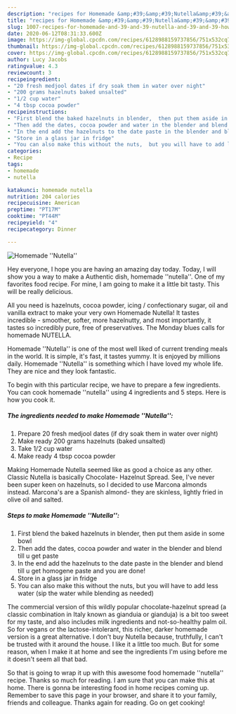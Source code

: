 ```yaml
---
description: "recipes for Homemade &amp;#39;&amp;#39;Nutella&amp;#39;&amp;#39; | how to keep Homemade &amp;#39;&amp;#39;Nutella&amp;#39;&amp;#39;"
title: "recipes for Homemade &amp;#39;&amp;#39;Nutella&amp;#39;&amp;#39; | how to keep Homemade &amp;#39;&amp;#39;Nutella&amp;#39;&amp;#39;"
slug: 1007-recipes-for-homemade-and-39-and-39-nutella-and-39-and-39-how-to-keep-homemade-and-39-and-39-nutella-and-39-and-39
date: 2020-06-12T08:31:33.600Z
image: https://img-global.cpcdn.com/recipes/6128988159737856/751x532cq70/homemade-nutella-recipe-main-photo.jpg
thumbnail: https://img-global.cpcdn.com/recipes/6128988159737856/751x532cq70/homemade-nutella-recipe-main-photo.jpg
cover: https://img-global.cpcdn.com/recipes/6128988159737856/751x532cq70/homemade-nutella-recipe-main-photo.jpg
author: Lucy Jacobs
ratingvalue: 4.3
reviewcount: 3
recipeingredient:
- "20 fresh medjool dates if dry soak them in water over night"
- "200 grams hazelnuts baked unsalted"
- "1/2 cup water"
- "4 tbsp cocoa powder"
recipeinstructions:
- "First blend the baked hazelnuts in blender,  then put them aside in some bowl"
- "Then add the dates, cocoa powder and water in the blender and blend till u get paste"
- "In the end add the hazelnuts to the date paste in the blender and blend till u get homogene paste and you are done!"
- "Store in a glass jar in fridge"
- "You can also make this without the nuts,  but you will have to add less water (sip the water while blending as needed)"
categories:
- Recipe
tags:
- homemade
- nutella

katakunci: homemade nutella 
nutrition: 204 calories
recipecuisine: American
preptime: "PT17M"
cooktime: "PT44M"
recipeyield: "4"
recipecategory: Dinner

---
```



![Homemade &#39;&#39;Nutella&#39;&#39;](https://img-global.cpcdn.com/recipes/6128988159737856/751x532cq70/homemade-nutella-recipe-main-photo.jpg)

Hey everyone, I hope you are having an amazing day today. Today, I will show you a way to make a Authentic dish, homemade &#39;&#39;nutella&#39;&#39;. One of my favorites food recipe. For mine, I am going to make it a little bit tasty. This will be really delicious.

All you need is hazelnuts, cocoa powder, icing / confectionary sugar, oil and vanilla extract to make your very own Homemade Nutella! It tastes incredible - smoother, softer, more hazelnutty, and most importantly, it tastes so incredibly pure, free of preservatives. The Monday blues calls for homemade NUTELLA.

Homemade &#39;&#39;Nutella&#39;&#39; is one of the most well liked of current trending meals in the world. It is simple, it's fast, it tastes yummy. It is enjoyed by millions daily. Homemade &#39;&#39;Nutella&#39;&#39; is something which I have loved my whole life. They are nice and they look fantastic.


To begin with this particular recipe, we have to prepare a few ingredients. You can cook homemade &#39;&#39;nutella&#39;&#39; using 4 ingredients and 5 steps. Here is how you cook it.

<!--inarticleads1-->

##### The ingredients needed to make Homemade &#39;&#39;Nutella&#39;&#39;:

1. Prepare 20 fresh medjool dates (if dry soak them in water over night)
1. Make ready 200 grams hazelnuts (baked unsalted)
1. Take 1/2 cup water
1. Make ready 4 tbsp cocoa powder


Making Homemade Nutella seemed like as good a choice as any other. Classic Nutella is basically Chocolate- Hazelnut Spread. See, I&#39;ve never been super keen on hazelnuts, so I decided to use Marcona almonds instead. Marcona&#39;s are a Spanish almond- they are skinless, lightly fried in olive oil and salted. 

<!--inarticleads2-->

##### Steps to make Homemade &#39;&#39;Nutella&#39;&#39;:

1. First blend the baked hazelnuts in blender,  then put them aside in some bowl
1. Then add the dates, cocoa powder and water in the blender and blend till u get paste
1. In the end add the hazelnuts to the date paste in the blender and blend till u get homogene paste and you are done!
1. Store in a glass jar in fridge
1. You can also make this without the nuts,  but you will have to add less water (sip the water while blending as needed)


The commercial version of this wildly popular chocolate-hazelnut spread (a classic combination in Italy known as gianduia or gianduja) is a bit too sweet for my taste, and also includes milk ingredients and not-so-healthy palm oil. So for vegans or the lactose-intolerant, this richer, darker homemade version is a great alternative. I don&#39;t buy Nutella because, truthfully, I can&#39;t be trusted with it around the house. I like it a little too much. But for some reason, when I make it at home and see the ingredients I&#39;m using before me it doesn&#39;t seem all that bad. 

So that is going to wrap it up with this awesome food homemade &#39;&#39;nutella&#39;&#39; recipe. Thanks so much for reading. I am sure that you can make this at home. There is gonna be interesting food in home recipes coming up. Remember to save this page in your browser, and share it to your family, friends and colleague. Thanks again for reading. Go on get cooking!
